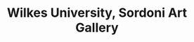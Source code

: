 ---
layout: repo
title: "Wilkes University, Sordoni Art Gallery"
id: 15549
permalink: repos/15549/
---